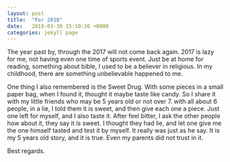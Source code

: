 ```yaml
---
layout: post
title:  "For 2018"
date:   2018-03-30 15:10:26 +0900
categories: jekyll page
---
```

The year past by, through the 2017 will not come back again. 2017 is lazy for me, not having even one time of sports event. Just be at home for reading, something about bible, I used to be a believer in religious. In my childhood, there are something unbelievable happened to me.

One thing I also remembered is the Sweet Drug. With some pieces in a small paper bag, when I found it, thought it maybe taste like candy. So I share it with my little friends who may be 5 years old or not over 7. with all about 6 people, in a lie, I told them it is sweet, and then give each one a piece. Just one left for myself, and I also taste it. After feel bitter, I ask the other people how about it, they say it is sweet. I thought they had lie, and let one give me the one himself tasted and test it by myself. It really was just as he say. It is my 5 years old story, and it is true. Even my parents did not trust in it.

Best regards.
